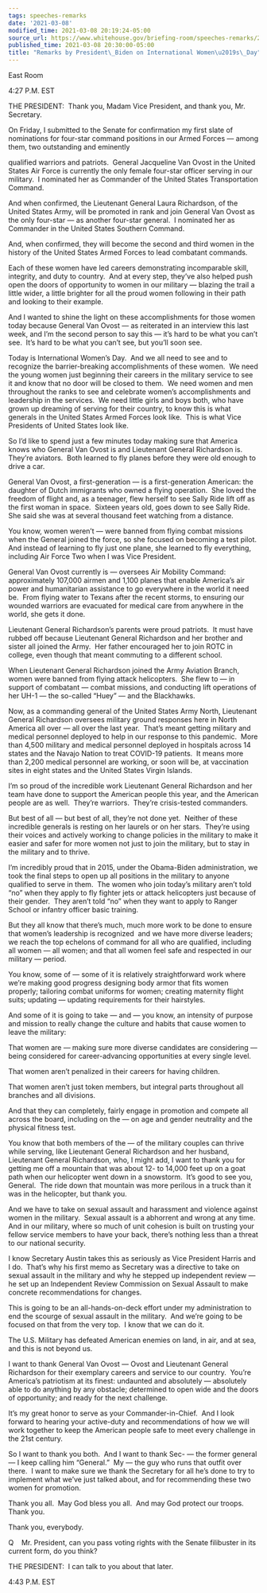 ```yaml
---
tags: speeches-remarks
date: '2021-03-08'
modified_time: 2021-03-08 20:19:24-05:00
source_url: https://www.whitehouse.gov/briefing-room/speeches-remarks/2021/03/08/remarks-by-president-biden-on-international-womens-day/
published_time: 2021-03-08 20:30:00-05:00
title: "Remarks by President\_Biden on International Women\u2019s\_Day"
---
```

 
East Room

4:27 P.M. EST

THE PRESIDENT:  Thank you, Madam Vice President, and thank you, Mr.
Secretary.

On Friday, I submitted to the Senate for confirmation my first slate of
nominations for four-star command positions in our Armed Forces — among
them, two outstanding and eminently

qualified warriors and patriots.  General Jacqueline Van Ovost in the
United States Air Force is currently the only female four-star officer
serving in our military.  I nominated her as Commander of the United
States Transportation Command. 

And when confirmed, the Lieutenant General Laura Richardson, of the
United States Army, will be promoted in rank and join General Van Ovost
as the only four-star — as another four-star general.  I nominated her
as Commander in the United States Southern Command. 

And, when confirmed, they will become the second and third women in the
history of the United States Armed Forces to lead combatant commands.

Each of these women have led careers demonstrating incomparable skill,
integrity, and duty to country.  And at every step, they’ve also helped
push open the doors of opportunity to women in our military — blazing
the trail a little wider, a little brighter for all the proud women
following in their path and looking to their example. 

And I wanted to shine the light on these accomplishments for those women
today because General Van Ovost — as reiterated in an interview this
last week, and I’m the second person to say this — it’s hard to be what
you can’t see.  It’s hard to be what you can’t see, but you’ll soon see.

Today is International Women’s Day.  And we all need to see and to
recognize the barrier-breaking accomplishments of these women.  We need
the young women just beginning their careers in the military service to
see it and know that no door will be closed to them.  We need women and
men throughout the ranks to see and celebrate women’s accomplishments
and leadership in the services.  We need little girls and boys both, who
have grown up dreaming of serving for their country, to know this is
what generals in the United States Armed Forces look like.  This is what
Vice Presidents of United States look like. 

So I’d like to spend just a few minutes today making sure that America
knows who General Van Ovost is and Lieutenant General Richardson is. 
They’re aviators.  Both learned to fly planes before they were old
enough to drive a car. 

General Van Ovost, a first-generation — is a first-generation American:
the daughter of Dutch immigrants who owned a flying operation.  She
loved the freedom of flight and, as a teenager, flew herself to see
Sally Ride lift off as the first woman in space.  Sixteen years old,
goes down to see Sally Ride.  She said she was at several thousand feet
watching from a distance. 

You know, women weren’t — were banned from flying combat missions when
the General joined the force, so she focused on becoming a test pilot. 
And instead of learning to fly just one plane, she learned to fly
everything, including Air Force Two when I was Vice President. 

General Van Ovost currently is — oversees Air Mobility Command:
approximately 107,000 airmen and 1,100 planes that enable America’s air
power and humanitarian assistance to go everywhere in the world it need
be.  From flying water to Texans after the recent storms, to ensuring
our wounded warriors are evacuated for medical care from anywhere in the
world, she gets it done. 

Lieutenant General Richardson’s parents were proud patriots.  It must
have rubbed off because Lieutenant General Richardson and her brother
and sister all joined the Army.  Her father encouraged her to join ROTC
in college, even though that meant commuting to a different school. 

When Lieutenant General Richardson joined the Army Aviation Branch,
women were banned from flying attack helicopters.  She flew to — in
support of combatant — combat missions, and conducting lift operations
of her UH-1 — the so-called “Huey” — and the Blackhawks. 

Now, as a commanding general of the United States Army North, Lieutenant
General Richardson oversees military ground responses here in North
America all over — all over the last year.  That’s meant getting
military and medical personnel deployed to help in our response to this
pandemic.  More than 4,500 military and medical personnel deployed in
hospitals across 14 states and the Navajo Nation to treat COVID-19
patients.  It means more than 2,200 medical personnel are working, or
soon will be, at vaccination sites in eight states and the United States
Virgin Islands. 

I’m so proud of the incredible work Lieutenant General Richardson and
her team have done to support the American people this year, and the
American people are as well.  They’re warriors.  They’re crisis-tested
commanders. 

But best of all — but best of all, they’re not done yet.  Neither of
these incredible generals is resting on her laurels or on her stars. 
They’re using their voices and actively working to change policies in
the military to make it easier and safer for more women not just to join
the military, but to stay in the military and to thrive. 

I’m incredibly proud that in 2015, under the Obama-Biden administration,
we took the final steps to open up all positions in the military to
anyone qualified to serve in them.  The women who join today’s military
aren’t told “no” when they apply to fly fighter jets or attack
helicopters just because of their gender.  They aren’t told “no” when
they want to apply to Ranger School or infantry officer basic training. 

But they all know that there’s much, much more work to be done to ensure
that women’s leadership is recognized  and we have more diverse leaders;
we reach the top echelons of command for all who are qualified,
including all women — all women; and that all women feel safe and
respected in our military — period.

You know, some of — some of it is relatively straightforward work where
we’re making good progress designing body armor that fits women
properly; tailoring combat uniforms for women; creating maternity flight
suits; updating — updating requirements for their hairstyles.  

And some of it is going to take — and — you know, an intensity of
purpose and mission to really change the culture and habits that cause
women to leave the military: 

That women are — making sure more diverse candidates are considering —
being considered for career-advancing opportunities at every single
level.

That women aren’t penalized in their careers for having children.

That women aren’t just token members, but integral parts throughout all
branches and all divisions. 

And that they can completely, fairly engage in promotion and compete all
across the board, including on the — on age and gender neutrality and
the physical fitness test.

You know that both members of the — of the military couples can thrive
while serving, like Lieutenant General Richardson and her husband,
Lieutenant General Richardson, who, I might add, I want to thank you for
getting me off a mountain that was about 12- to 14,000 feet up on a goat
path when our helicopter went down in a snowstorm.  It’s good to see
you, General.  The ride down that mountain was more perilous in a truck
than it was in the helicopter, but thank you. 

And we have to take on sexual assault and harassment and violence
against women in the military.  Sexual assault is a abhorrent and wrong
at any time.  And in our military, where so much of unit cohesion is
built on trusting your fellow service members to have your back, there’s
nothing less than a threat to our national security. 

I know Secretary Austin takes this as seriously as Vice President Harris
and I do.  That’s why his first memo as Secretary was a directive to
take on sexual assault in the military and why he stepped up independent
review — he set up an Independent Review Commission on Sexual Assault to
make concrete recommendations for changes. 

This is going to be an all-hands-on-deck effort under my administration
to end the scourge of sexual assault in the military.  And we’re going
to be focused on that from the very top.  I know that we can do it.

The U.S. Military has defeated American enemies on land, in air, and at
sea, and this is not beyond us. 

I want to thank General Van Ovost — Ovost and Lieutenant General
Richardson for their exemplary careers and service to our country. 
You’re America’s patriotism at its finest: undaunted and absolutely —
absolutely able to do anything by any obstacle; determined to open wide
and the doors of opportunity; and ready for the next challenge. 

It’s my great honor to serve as your Commander-in-Chief.  And I look
forward to hearing your active-duty and recommendations of how we will
work together to keep the American people safe to meet every challenge
in the 21st century.

So I want to thank you both.  And I want to thank Sec- — the former
general — I keep calling him “General.”  My — the guy who runs that
outfit over there.  I want to make sure we thank the Secretary for all
he’s done to try to implement what we’ve just talked about, and for
recommending these two women for promotion. 

Thank you all.  May God bless you all.  And may God protect our troops. 
Thank you. 

Thank you, everybody.

Q    Mr. President, can you pass voting rights with the Senate
filibuster in its current form, do you think?

THE PRESIDENT:  I can talk to you about that later.

4:43 P.M. EST
